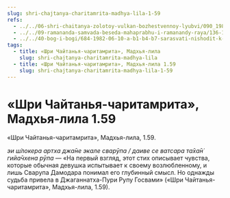 ```yaml
---
slug: shri-chajtanya-charitamrita-madhya-lila-1-59
refs:
  - ../../06-shri-chaitanya-zolotoy-vulkan-bozhestvennoy-lyubvi/090_1982-02-20-b3_sridharmj_rupa_gosvami_o_pesne_shri_chajtani_pered_dzhagannathom.md
  - ../../09-ramananda-samvada-beseda-mahaprabhu-i-ramanandy-raya/136-1982-01-11-a1-obyasnenie-poemy-ramanandy-raya-i-pesni-mahaprabhu-pered-dzhagannathom.md
  - ../../40-bog-i-bogi/684-1982-06-10-a-b1-b4-b7-sarasvati-nishodit-k-brahme-ot-narayany-no-daet-klyuch-k-postizheniyu-krishny.md
tags:
  - title: «Шри Чайтанья-чаритамрита», Мадхья-лила
    slug: shri-chajtanya-charitamrita-madhya-lila
  - title: «Шри Чайтанья-чаритамрита», Мадхья-лила 1.59
    slug: shri-chajtanya-charitamrita-madhya-lila-1-59
---
```


# «Шри Чайтанья-чаритамрита», Мадхья-лила 1.59

«Шри Чайтанья-чаритамрита», Мадхья-лила, 1.59.

*эи ш́локера артха джа̄не экале сварӯпа / даиве се ватсара та̄ха̄н̇ гийа̄чхена рӯпа* — «На первый взгляд, этот стих описывает чувства, которые обычная девушка испытывает к своему возлюбленному, и лишь Сварупа Дамодара понимал его глубинный смысл. Но однажды судьба привела в Джаганнатха-Пури Рупу Госвами» («Шри Чайтанья-чаритамрита», Мадхья-лила, 1.59).

